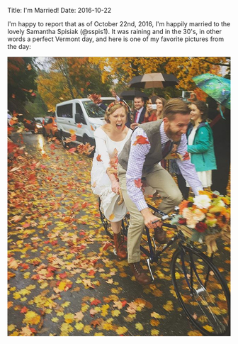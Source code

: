 Title: I'm Married!
Date: 2016-10-22

I'm happy to report that as of October 22nd, 2016, I'm happily married to the lovely Samantha Spisiak (@sspis1).
It was raining and in the 30's, in other words a perfect Vermont day, and here is one of my favorite pictures from the day:

<div class="col-md-8 col-md-offset-2">
<img src="/images/hitched.png" class="img-responsive">
</div>
